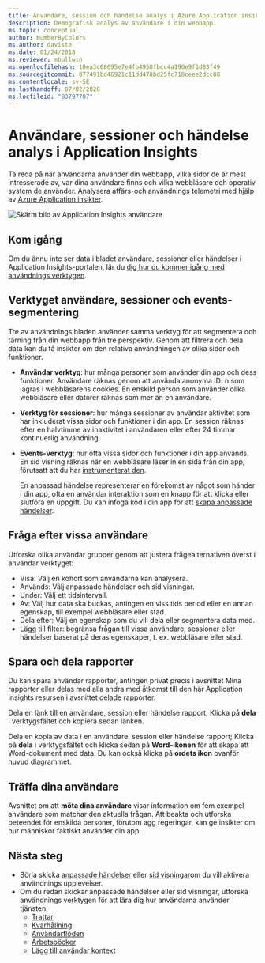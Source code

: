 ```yaml
---
title: Användare, session och händelse analys i Azure Application insikter
description: Demografisk analys av användare i din webbapp.
ms.topic: conceptual
author: NumberByColors
ms.author: daviste
ms.date: 01/24/2018
ms.reviewer: mbullwin
ms.openlocfilehash: 10ea3c68695e7e4fb4950fbcc4a190e9f1d83f49
ms.sourcegitcommit: 877491bd46921c11dd478bd25fc718ceee2dcc08
ms.contentlocale: sv-SE
ms.lasthandoff: 07/02/2020
ms.locfileid: "83797707"
---
```

# <a name="users-sessions-and-events-analysis-in-application-insights"></a>Användare, sessioner och händelse analys i Application Insights

Ta reda på när användarna använder din webbapp, vilka sidor de är mest intresserade av, var dina användare finns och vilka webbläsare och operativ system de använder. Analysera affärs-och användnings telemetri med hjälp av [Azure Application insikter](../../azure-monitor/app/app-insights-overview.md).

![Skärm bild av Application Insights användare](./media/usage-segmentation/0001-users.png)

## <a name="get-started"></a>Kom igång

Om du ännu inte ser data i bladet användare, sessioner eller händelser i Application Insights-portalen, lär du [dig hur du kommer igång med användnings verktygen](usage-overview.md).

## <a name="the-users-sessions-and-events-segmentation-tool"></a>Verktyget användare, sessioner och events-segmentering

Tre av användnings bladen använder samma verktyg för att segmentera och tärning från din webbapp från tre perspektiv. Genom att filtrera och dela data kan du få insikter om den relativa användningen av olika sidor och funktioner.

* **Användar verktyg**: hur många personer som använder din app och dess funktioner.  Användare räknas genom att använda anonyma ID: n som lagras i webbläsarens cookies. En enskild person som använder olika webbläsare eller datorer räknas som mer än en användare.
* **Verktyg för sessioner**: hur många sessioner av användar aktivitet som har inkluderat vissa sidor och funktioner i din app. En session räknas efter en halvtimme av inaktivitet i användaren eller efter 24 timmar kontinuerlig användning.
* **Events-verktyg**: hur ofta vissa sidor och funktioner i din app används. En sid visning räknas när en webbläsare läser in en sida från din app, förutsatt att du har [instrumenterat den](../../azure-monitor/app/javascript.md). 

    En anpassad händelse representerar en förekomst av något som händer i din app, ofta en användar interaktion som en knapp för att klicka eller slutföra en uppgift. Du kan infoga kod i din app för att [skapa anpassade händelser](../../azure-monitor/app/api-custom-events-metrics.md#trackevent).

## <a name="querying-for-certain-users"></a>Fråga efter vissa användare

Utforska olika användar grupper genom att justera frågealternativen överst i användar verktyget:

* Visa: Välj en kohort som användarna kan analysera.
* Används: Välj anpassade händelser och sid visningar.
* Under: Välj ett tidsintervall.
* Av: Välj hur data ska buckas, antingen en viss tids period eller en annan egenskap, till exempel webbläsare eller stad.
* Dela efter: Välj en egenskap som du vill dela eller segmentera data med. 
* Lägg till filter: begränsa frågan till vissa användare, sessioner eller händelser baserat på deras egenskaper, t. ex. webbläsare eller stad. 
 
## <a name="saving-and-sharing-reports"></a>Spara och dela rapporter 
Du kan spara användar rapporter, antingen privat precis i avsnittet Mina rapporter eller delas med alla andra med åtkomst till den här Application Insights resursen i avsnittet delade rapporter.

Dela en länk till en användare, session eller händelse rapport; Klicka på **dela** i verktygsfältet och kopiera sedan länken.

Dela en kopia av data i en användare, session eller händelse rapport; Klicka på **dela** i verktygsfältet och klicka sedan på **Word-ikonen** för att skapa ett Word-dokument med data. Du kan också klicka på **ordets ikon** ovanför huvud diagrammet.

## <a name="meet-your-users"></a>Träffa dina användare

Avsnittet om att **möta dina användare** visar information om fem exempel användare som matchar den aktuella frågan. Att beakta och utforska beteendet för enskilda personer, förutom agg regeringar, kan ge insikter om hur människor faktiskt använder din app.

## <a name="next-steps"></a>Nästa steg

- Börja skicka [anpassade händelser](https://docs.microsoft.com/azure/application-insights/app-insights-api-custom-events-metrics#trackevent) eller [sid visningar](https://docs.microsoft.com/azure/application-insights/app-insights-api-custom-events-metrics#page-views)om du vill aktivera användnings upplevelser.
- Om du redan skickar anpassade händelser eller sid visningar, utforska användnings verktygen för att lära dig hur användarna använder tjänsten.
    - [Trattar](usage-funnels.md)
    - [Kvarhållning](usage-retention.md)
    - [Användarflöden](usage-flows.md)
    - [Arbetsböcker](../../azure-monitor/platform/workbooks-overview.md)
    - [Lägg till användar kontext](usage-send-user-context.md)
